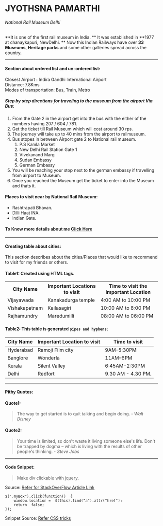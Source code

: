 # JYOTHSNA PAMARTHI
###### National Rail Museum Delhi
<p>

**It is one of the first rail museum in India.
** It was established in **1977 at chanaykapuri, NewDelhi.
** Now this Indian Railways have over **33 Museums**, **Heritage parks** and some other galleries spread across the country.

</p>


 
***

#### Section about ordered list and un-ordered list:

<p> Closest Airport : Indira Gandhi International Airport <br> 
Distance: 7.8Kms <br>
Modes of transportation: Bus, Train, Metro
 </p>

##### Step by step directions for traveling to the museum from the airport Via Bus:

1. From the Gate 2 in the airport get into the bus with the either of the numbers having 207 / 604 / 781.
2. Get the ticket till Rail Museum which will cost around 30 rps.
3. The journey will take up to 40 mins from the airport to railmuseum.
4. Bus stopes in between Airport gate 2 to National rail museum.
	1. P.S Kamla Market
	2. New Delhi Rail Station Gate 1
	3. Vivekanand Marg
	4. Sudan Embassy
	5. German Embassy 
5. You will be reaching your stop next to the german embassy if travelling from  airport to Museum.
6. Once you reached the Museum get the ticket to enter into the Museum and thats it.


#### Places to visit near by National Rail Museum:

 * Rashtrapati Bhavan.
 * Dilli Haat INA.
 * Indian Gate.

#### To Know more details about me [Click Here](https://github.com/jyothsna9797/assignment2-pamarthi/blob/main/AboutMe.md)


***


#### Creating table about cities:
<p> This section describes about the cities/Places that would like to recommend to visit for my friends or others.</p>

#### Table1: Created using HTML tags.
<table style="width:100%">
<thead>
<tr>
<th> City Name </th>
<th>Important Locations to visit</th>
<th>Time to visit the Important Location </th>
</tr>
</thread>
<tr>
<td> Vijayawada </td>
<td> Kanakadurga temple</td>
<td>  4:00 AM to 10:00 PM </td>
</tr>
<tr>
<td> Vishakapatnam </td>
<td>  Kailasagiri</td>
<td> 10:00 AM to 8:00 PM</td>
</tr>
<tr>
<td> Rajhamundry</td>
<td> Maredumilli</td>
<td> 08:00 AM to 06:00 PM </td>
</tr>
</table>
</body>
</html>

#### Table2: This table is generated `pipes and hyphens:`
| City Name   | Important Location to visit   | Time to visit     |
| ------------- | ------------- | -------- |
| Hyderabad         | Ramoji Film city        | 9AM–5:30PM  |
| Banglore          | Wonderla     | 11AM–6PM  |
| Kerala | Silent Valley | 6:45AM-2:30PM |
| Delhi | Redfort | 9.30 AM - 4.30 PM.|

***

#### Pithy Quotes: 

#### Quote1:

> The way to get started is to quit talking and begin doing. - *Walt Disney*

#### Quote2:

> Your time is limited, so don't waste it living someone else's life. Don't be trapped by dogma – which is living with the results of other people's thinking.  - *Steve Jobs*

***

#### Code Snippet: 

> Make div clickable with jquery.

Source: [Refer for StackOverFlow Article Link](https://stackoverflow.com/questions/5270599/make-div-clickable-with-jquery)

```
$(".myBox").click(function()  {
	window.location =  $(this).find("a").attr("href");
	return  false;
});
```
Snippet Source: [Refer CSS tricks](https://css-tricks.com/snippets/jquery/make-entire-div-clickable/)